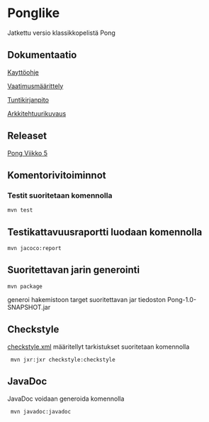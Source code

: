 # Ponglike

Jatkettu versio klassikkopelistä Pong

## Dokumentaatio

[Kayttöohje](https://github.com/Radzilla/ot-harjoitustyo/blob/master/dokumentaatio/kayttoohje.md)

[Vaatimusmäärittely](https://github.com/Radzilla/ot-harjoitustyo/blob/master/dokumentaatio/vaatimusmaarittely.md)

[Tuntikirjanpito](https://github.com/Radzilla/ot-harjoitustyo/blob/master/dokumentaatio/tuntikirjanpito.md)

[Arkkitehtuurikuvaus](https://github.com/Radzilla/ot-harjoitustyo/blob/master/dokumentaatio/arkkitehtuuri.md)

## Releaset

[Pong Viikko 5](https://github.com/Radzilla/ot-harjoitustyo/releases)


## Komentorivitoiminnot

### Testit suoritetaan komennolla

```
mvn test
```

## Testikattavuusraportti luodaan komennolla

```
mvn jacoco:report
```

## Suoritettavan jarin generointi

```
mvn package
```
generoi hakemistoon target suoritettavan jar tiedoston Pong-1.0-SNAPSHOT.jar

## Checkstyle

[checkstyle.xml](https://github.com/Radzilla/ot-harjoitustyo/blob/master/Pong/checkstyle.xml) määritellyt tarkistukset suoritetaan komennolla 

```
 mvn jxr:jxr checkstyle:checkstyle
```

## JavaDoc

JavaDoc voidaan generoida komennolla

```
 mvn javadoc:javadoc
```


